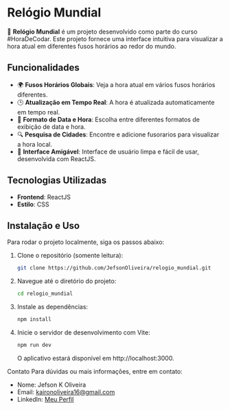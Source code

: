 # Relógio Mundial

🚀 **Relógio Mundial** é um projeto desenvolvido como parte do curso #HoraDeCodar. Este projeto fornece uma interface intuitiva para visualizar a hora atual em diferentes fusos horários ao redor do mundo.

## Funcionalidades

- 🌍 **Fusos Horários Globais**: Veja a hora atual em vários fusos horários diferentes.
- 🕒 **Atualização em Tempo Real**: A hora é atualizada automaticamente em tempo real.
- 📅 **Formato de Data e Hora**: Escolha entre diferentes formatos de exibição de data e hora.
- 🔍 **Pesquisa de Cidades**: Encontre e adicione fusorarios para visualizar a hora local.
- 🎨 **Interface Amigável**: Interface de usuário limpa e fácil de usar, desenvolvida com ReactJS.

## Tecnologias Utilizadas

- **Frontend**: ReactJS
- **Estilo**: CSS

## Instalação e Uso

Para rodar o projeto localmente, siga os passos abaixo:

1. Clone o repositório (somente leitura):
   ```sh
   git clone https://github.com/JefsonOliveira/relogio_mundial.git
   ```
2. Navegue até o diretório do projeto:
   ```sh
   cd relogio_mundial
   ```
3. Instale as dependências:
   ```sh
   npm install
   ```
4. Inicie o servidor de desenvolvimento com Vite:
   ```sh
   npm run dev
   ```
   O aplicativo estará disponível em http://localhost:3000.

Contato
Para dúvidas ou mais informações, entre em contato:

- Nome: Jefson K Oliveira
- Email: kaironoliveira16@gmail.com
- LinkedIn: [Meu Perfil](https://www.linkedin.com/in/jefson-oliveira-a92a62206/)
